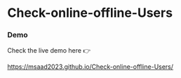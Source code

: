 # Check-online-offline-Users


### Demo 

Check the live demo here 👉️ 


https://msaad2023.github.io/Check-online-offline-Users/
